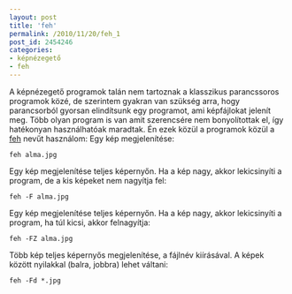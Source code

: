 ```yaml
---
layout: post
title: 'feh'
permalink: /2010/11/20/feh_1
post_id: 2454246
categories: 
- képnézegető
- feh
---
```


A képnézegető programok talán nem tartoznak a klasszikus parancssoros programok közé, de szerintem gyakran van szükség arra, hogy parancsorból gyorsan elindítsunk egy programot, ami képfájlokat jelenít meg. Több olyan program is van amit szerencsére nem bonyolítottak el, így hatékonyan használhatóak maradtak. 
Én ezek közül a programok közül a 
[feh](http://freshmeat.net/projects/feh/) nevűt használom: 
Egy kép megjelenítése: 
```
feh alma.jpg
``` 
Egy kép megjelenítése teljes képernyőn. Ha a kép nagy, akkor lekicsinyíti a program, de a kis képeket nem nagyítja fel: 
```
feh -F alma.jpg
``` 
Egy kép megjelenítése teljes képernyőn. Ha a kép nagy, akkor lekicsinyíti a program, ha túl kicsi, akkor felnagyítja: 
```
feh -FZ alma.jpg
``` 
Több kép teljes képernyős megjelenítése, a fájlnév kiírásával. A képek között nyilakkal (balra, jobbra) lehet váltani: 
```
feh -Fd *.jpg
``` 
  
  
 